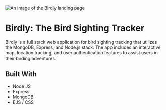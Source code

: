 ![An image of the Birdly landing page](https://imgur.com/a/ekGXXhH)

# Birdly: The Bird Sighting Tracker

Birdly is a full stack web application for bird sighting tracking that utilizes the MongoDB, Express, and Node.js stack. The app includes an interactive map, location tracking, and user authentication features to assist users in their birding adventures.

## Built With

* Node JS
* Express
* MongoDB
* EJS / CSS
